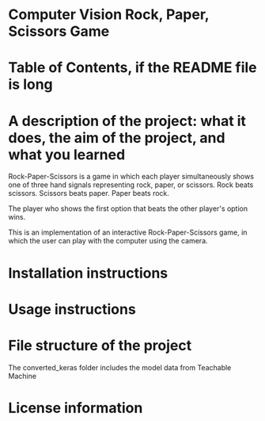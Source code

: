# Computer Vision Rock, Paper, Scissors Game

# Table of Contents, if the README file is long

# A description of the project: what it does, the  aim of the project, and what you learned

Rock-Paper-Scissors is a game in which each player simultaneously shows one of three hand signals representing rock, paper, or scissors. Rock beats scissors. Scissors beats paper. Paper beats rock.

The player who shows the first option that beats the other player's option wins.

This is an implementation of an interactive Rock-Paper-Scissors game, in which the user can play with the computer using the camera.


# Installation instructions
# Usage instructions
# File structure of the project

The converted_keras folder includes the model data from Teachable Machine

# License information
